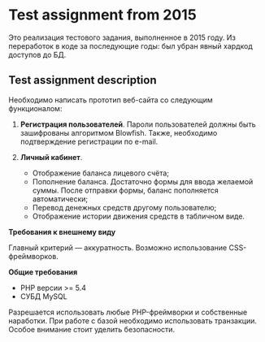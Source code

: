 # Test assignment from 2015

Это реализация тестового задания, выполненное в 2015 году. 
Из переработок в коде за последующие годы: был убран явный хардкод доступов до БД.

## Test assignment description

Необходимо написать прототип веб-сайта со следующим функционалом:

1. __Регистрация пользователей__.
Пароли пользователей должны быть зашифрованы алгоритмом Blowfish. 
Также, необходимо подтверждение регистрации по e-mail.
 
1. __Личный кабинет__.
    - Отображение баланса лицевого счёта;
    - Пополнение баланса. Достаточно формы для ввода желаемой суммы. После отправки формы, баланс пополняется автоматически;
    - Перевод денежных средств другому пользователю;
    - Отображение истории движения средств в табличном виде.

__Требования к внешнему виду__

Главный критерий — аккуратность. Возможно использование CSS-фреймворков.

__Общие требования__

- PHP версии >= 5.4
- СУБД MySQL

Разрешается использовать любые PHP-фреймворки и собственные наработки.
При работе с базой необходимо использовать транзакции. Особое внимание стоит уделить безопасности.
